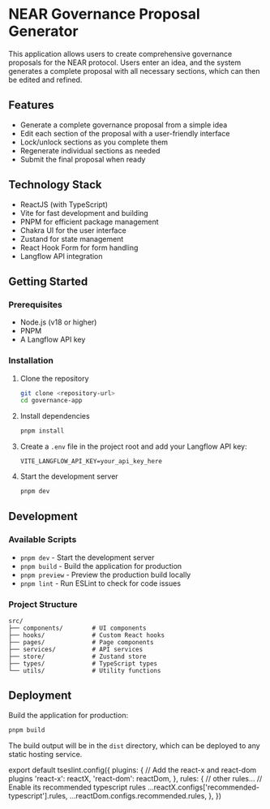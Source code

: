 # NEAR Governance Proposal Generator

This application allows users to create comprehensive governance proposals for the NEAR protocol. Users enter an idea, and the system generates a complete proposal with all necessary sections, which can then be edited and refined.

## Features

- Generate a complete governance proposal from a simple idea
- Edit each section of the proposal with a user-friendly interface
- Lock/unlock sections as you complete them
- Regenerate individual sections as needed
- Submit the final proposal when ready

## Technology Stack

- ReactJS (with TypeScript)
- Vite for fast development and building
- PNPM for efficient package management
- Chakra UI for the user interface
- Zustand for state management
- React Hook Form for form handling
- Langflow API integration

## Getting Started

### Prerequisites

- Node.js (v18 or higher)
- PNPM
- A Langflow API key

### Installation

1. Clone the repository
   ```bash
   git clone <repository-url>
   cd governance-app
   ```

2. Install dependencies
   ```bash
   pnpm install
   ```

3. Create a `.env` file in the project root and add your Langflow API key:
   ```
   VITE_LANGFLOW_API_KEY=your_api_key_here
   ```

4. Start the development server
   ```bash
   pnpm dev
   ```

## Development

### Available Scripts

- `pnpm dev` - Start the development server
- `pnpm build` - Build the application for production
- `pnpm preview` - Preview the production build locally
- `pnpm lint` - Run ESLint to check for code issues

### Project Structure

```
src/
├── components/        # UI components
├── hooks/             # Custom React hooks
├── pages/             # Page components
├── services/          # API services
├── store/             # Zustand store
├── types/             # TypeScript types
└── utils/             # Utility functions
```

## Deployment

Build the application for production:

```bash
pnpm build
```

The build output will be in the `dist` directory, which can be deployed to any static hosting service.

export default tseslint.config({
  plugins: {
    // Add the react-x and react-dom plugins
    'react-x': reactX,
    'react-dom': reactDom,
  },
  rules: {
    // other rules...
    // Enable its recommended typescript rules
    ...reactX.configs['recommended-typescript'].rules,
    ...reactDom.configs.recommended.rules,
  },
})
```
